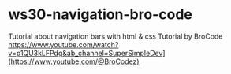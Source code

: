 # ws30-navigation-bro-code

Tutorial about navigation bars with html & css
Tutorial by BroCode
https://www.youtube.com/watch?v=p1QU3kLFPdg&ab_channel=SuperSimpleDev](https://www.youtube.com/@BroCodez)
